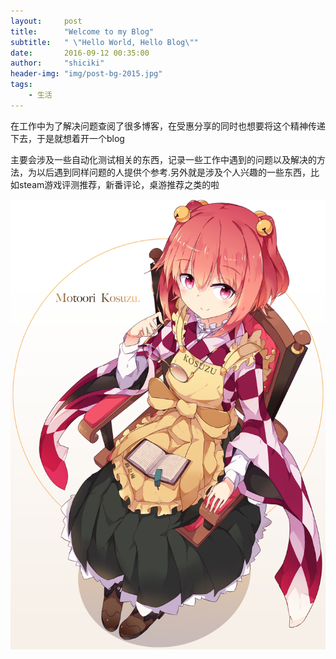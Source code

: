 ```yaml
---
layout:     post
title:      "Welcome to my Blog"
subtitle:   " \"Hello World, Hello Blog\""
date:       2016-09-12 00:35:00
author:     "shiciki"
header-img: "img/post-bg-2015.jpg"
tags:
    - 生活
---
```



在工作中为了解决问题查阅了很多博客，在受惠分享的同时也想要将这个精神传递下去，于是就想着开一个blog

主要会涉及一些自动化测试相关的东西，记录一些工作中遇到的问题以及解决的方法，为以后遇到同样问题的人提供个参考.另外就是涉及个人兴趣的一些东西，比如steam游戏评测推荐，新番评论，桌游推荐之类的啦 

![这是我老婆](/img/post-160911.png)

